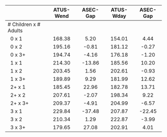 
|                      |    ATUS-Wend |     ASEC-Gap |    ATUS-Wday |     ASEC-Gap |
| -------------------- | :----------: | :----------: | :----------: | :----------: |
| # Children x # Adults |              |              |              |              |
| &nbsp;&nbsp;0 x 1    |       168.38 |         5.20 |       154.01 |         4.44 |
| &nbsp;&nbsp;0 x 2    |       195.16 |        -0.81 |       181.12 |        -0.27 |
| &nbsp;&nbsp;0 x 3+   |       194.74 |        -4.16 |       176.18 |        -1.20 |
| &nbsp;&nbsp;1 x 1    |       214.30 |       -13.86 |       185.56 |        10.20 |
| &nbsp;&nbsp;1 x 2    |       203.45 |         1.56 |       202.61 |        -0.93 |
| &nbsp;&nbsp;1 x 3+   |       189.89 |         9.29 |       181.99 |        12.62 |
| &nbsp;&nbsp;2+ x 1   |       185.45 |        22.96 |       182.78 |        13.71 |
| &nbsp;&nbsp;2+ x 2   |       207.61 |        -2.07 |       198.34 |         9.22 |
| &nbsp;&nbsp;2+ x 3+  |       209.37 |        -4.91 |       204.99 |        -6.57 |
| &nbsp;&nbsp;3 x 1    |       229.84 |       -37.48 |       207.87 |       -22.45 |
| &nbsp;&nbsp;3 x 2    |       210.34 |         1.29 |       222.87 |        -3.99 |
| &nbsp;&nbsp;3 x 3+   |       179.65 |        27.08 |       202.91 |         4.01 |

